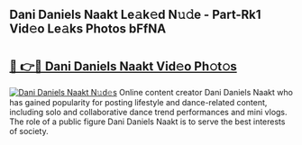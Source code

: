 ## Dani Daniels Naakt Le𝚊k𝚎d N𝚞𝚍e - Part-Rk1 Vid𝚎o Le𝚊ks Photos bFfNA

# <h2><a href="http://fb1qih.evod.top/?m=Dani+Daniels+Naakt">🔗 👉🔴 Dani Daniels Naakt Vid𝚎o Ph𝚘t𝚘s</a></h2>

[![Dani Daniels Naakt N𝚞d𝚎s](https://i.imgur.com/8V9OHl7.gif)](http://fb1qih.evod.top/?m=Dani+Daniels+Naakt)
Online content creator Dani Daniels Naakt who has gained popularity for posting lifestyle and dance-related content, including solo and collaborative dance trend performances and mini vlogs. The role of a public figure Dani Daniels Naakt is to serve the best interests of society. 
